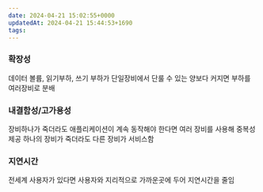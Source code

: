 ```yaml
---
date: 2024-04-21 15:02:55+0000
updatedAt: 2024-04-21 15:44:53+1690
tags: 
---
```

### 확장성
데이터 볼륨, 읽기부하, 쓰기 부하가 단일장비에서 단룰 수 있는 양보다 커지면 부하를 여러장비로 분배
### 내결함성/고가용성
장비하나가 죽더라도 애플리케이션이 계속 동작해야 한다면 여러 장비를 사용해 중복성 제공
하나의 장비가 죽더라도 다른 장비가 서비스함
### 지연시간
전세계 사용자가 있다면 사용자와 지리적으로 가까운곳에 두어 지연시간을 줄임